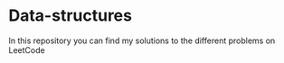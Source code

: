 # Data-structures
In this repository you can find my solutions to the different problems on LeetCode
